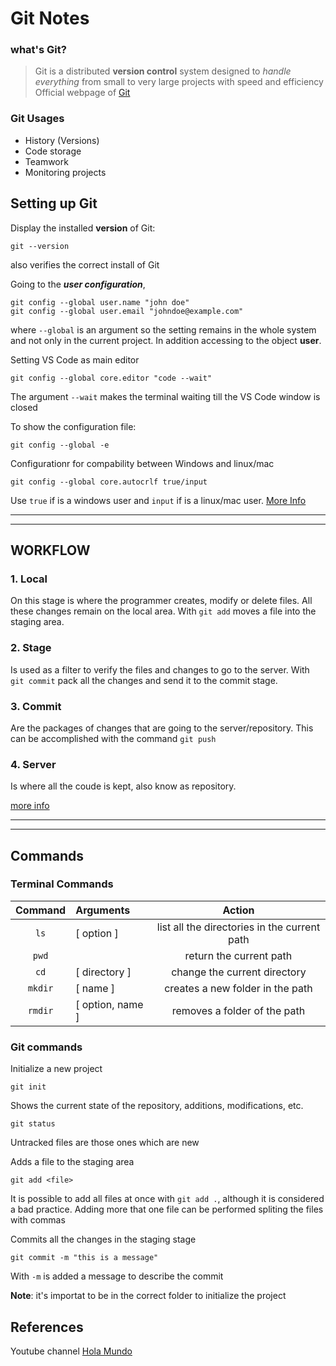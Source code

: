 # Git Notes
### what's Git?
>Git is a distributed **version control** system designed to *handle everything* from small to very large projects with speed and efficiency
Official webpage of [Git](https://git-scm.com)

### Git Usages
* History (Versions)
* Code storage
* Teamwork
* Monitoring projects

## Setting up Git
Display the installed **version** of Git:
``` 
git --version 
``` 
also verifies the correct install of Git

Going to the ***user configuration***,
```
git config --global user.name "john doe"
git config --global user.email "johndoe@example.com"
```
where `--global` is an argument so the setting remains in the whole system and not only in the current project. In addition accessing to the object **user**. 

Setting VS Code as main editor
``` 
git config --global core.editor "code --wait"
```
The argument `--wait` makes the terminal waiting till the VS Code window is closed

To show the configuration file:
```
git config --global -e
```
Configurationr for compability between Windows and linux/mac
```
git config --global core.autocrlf true/input
```
Use `true` if is a windows user and `input` if is a linux/mac user. [More Info](https://youtu.be/VdGzPZ31ts8?t=764)

---
___

## WORKFLOW 
### **1. Local**
On this stage is where the programmer creates, modify or delete files. All these changes remain on the local area.
With `git add` moves a file into the staging area.

### **2. Stage**
Is used as a filter to verify the files and changes to go to the server. With `git commit` pack all the changes and send it to the commit stage. 

### **3. Commit**
Are the packages of changes that are going to the server/repository. This can be accomplished with the command `git push`

### **4. Server**
Is where all the coude is kept, also know as repository. 

[more info](https://youtu.be/VdGzPZ31ts8?t=1461)

---
___

## Commands 
### Terminal Commands
|  Command  | Arguments | Action |
| :---: |:---|:---: |
| `ls`  | [ option ]    |list all the directories in the current path |
| `pwd` |     |return the current path |
| `cd`  | [ directory ] |change the current directory |
| `mkdir` | [ name ] | creates a new folder in the path |
| `rmdir` | [ option, name ] |removes a folder of the path |

### Git commands
Initialize a new project
```
git init
```
Shows the current state of the repository, additions, modifications, etc.
```
git status
```
Untracked files are those ones which are new

Adds a file to the staging area
```
git add <file>
```
It is possible to add all files at once with `git add .`, although it is considered a bad practice. Adding more that one file can be performed spliting the files with commas

Commits all the changes in the staging stage
```
git commit -m "this is a message"
```
With `-m` is added a message to describe the commit


**Note**: it's importat to be in the correct folder to initialize the project



## References
Youtube channel [Hola Mundo](https://www.youtube.com/watch?v=VdGzPZ31ts8)